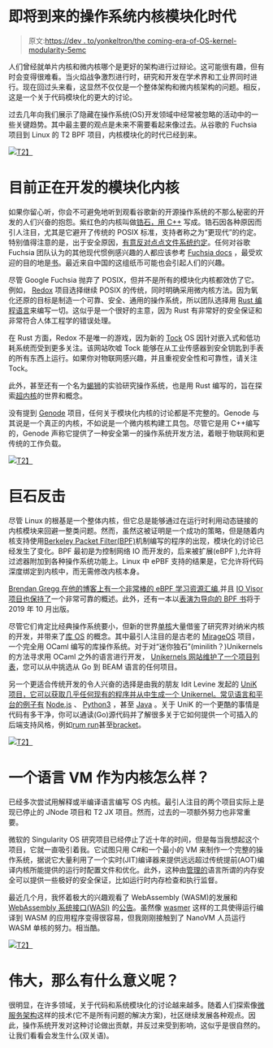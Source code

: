 # 即将到来的操作系统内核模块化时代

> 原文:[https://dev . to/yonkeltron/the coming-era-of-OS-kernel-modularity-5emc](https://dev.to/yonkeltron/the-coming-era-of-os-kernel-modularity-5emc)

人们曾经就单片内核和微内核哪个是更好的架构进行过辩论。这可能很有趣，但有时会变得很难看。当火焰战争激烈进行时，研究和开发在学术界和工业界同时进行。现在回过头来看，这显然不仅仅是一个整体架构和微内核架构的问题。相反，这是一个关于代码模块化的更大的讨论。

过去几年向我们展示了隐藏在操作系统(OS)开发领域中经常被忽略的活动中的一些关键趋势。其中最主要的观点是未来不需要看起来像过去。从谷歌的 Fuchsia 项目到 Linux 的 T2 BPF 项目，内核模块化的时代已经到来。

[![](../Images/d997d4fba998bef74e2838b5b5d10d9c.png)T2】](https://res.cloudinary.com/practicaldev/image/fetch/s--SDvvlqpI--/c_limit%2Cf_auto%2Cfl_progressive%2Cq_auto%2Cw_880/https://source.unsplash.com/z508Zk08HNU)

# [](#modular-kernels-currently-under-development)目前正在开发的模块化内核

如果你留心听，你会不可避免地听到观看谷歌新的开源操作系统的不那么秘密的开发的人们兴奋的抱怨。紫红色的内核叫做[锆石，用 C++](https://fuchsia.googlesource.com/zircon) 写成。锆石因各种原因而引人注目，尤其是它避开了传统的 POSIX 标准，支持者称之为“更现代”的约定。特别值得注意的是，出于安全原因，[有意反对点点文件系统约定](https://fuchsia.googlesource.com/fuchsia/+/master/docs/the-book/dotdot.md)。任何对谷歌 Fuchsia 团队认为的其他现代惯例感兴趣的人都应该参考 [Fuchsia docs](https://fuchsia.googlesource.com/fuchsia/+/master/docs) ，最受欢迎的目的地是[书](https://fuchsia.googlesource.com/fuchsia/+/master/docs/the-book/)。最近来自中国的这组纸币可能也会引起人们的兴趣。

尽管 Google Fuchsia 抛弃了 POSIX，但并不是所有的模块化内核都效仿了它。例如， [Redox](https://www.redox-os.org/) 项目选择继续 POSIX 的传统，同时明确采用微内核方法。因为氧化还原的目标是制造一个可靠、安全、通用的操作系统，所以团队选择用 [Rust 编程语言](https://www.rust-lang.org/)来编写一切。这似乎是一个很好的主意，因为 Rust 有非常好的安全保证和非常符合人体工程学的错误处理。

在 Rust 方面，Redox 不是唯一的游戏，因为新的 [Tock](https://www.tockos.org/) OS 因针对嵌入式和低功耗系统而受到更多关注。该网站吹嘘 Tock 能够在从工业传感器到安全钥匙到手表的所有东西上运行。如果你对物联网感兴趣，并且重视安全性和可靠性，请关注 Tock。

此外，甚至还有一个名为[蝎狮](https://github.com/manticoreos/manticore)的实验研究操作系统，也是用 Rust 编写的，旨在探索[超内核](http://penberg.org/parakernel-hotos19.pdf)的世界和概念。

没有提到 [Genode](https://genode.org/) 项目，任何关于模块化内核的讨论都是不完整的。Genode 与其说是一个真正的内核，不如说是一个微内核构建工具包。尽管它是用 C++编写的，Genode 声称它提供了一种安全第一的操作系统开发方法，着眼于物联网和更传统的工作负载。

[![](../Images/d3a5d9136c9c7d0cd8e4f990a41e0341.png)T2】](https://res.cloudinary.com/practicaldev/image/fetch/s--u-zj-zdO--/c_limit%2Cf_auto%2Cfl_progressive%2Cq_auto%2Cw_880/https://source.unsplash.com/xFjti9rYILo)

# [](#the-monolith-strikes-back)巨石反击

尽管 Linux 的根基是一个整体内核，但它总是能够通过在运行时利用动态链接的内核模块来回避一整类问题。然而，虽然这被证明是一个成功的策略，但是随着内核支持使用[Berkeley Packet Filter(BPF)](https://en.wikipedia.org/wiki/Berkeley_Packet_Filter)机制编写的程序的出现，模块化的讨论已经发生了变化。BPF 最初是为控制网络 IO 而开发的，后来被扩展(eBPF ),允许将过滤器附加到各种操作系统功能上。Linux 中 ePBF 支持的结果是，它允许将代码深度绑定到内核中，而无需修改内核本身。

[Brendan Gregg 在他的博客上有一个非常棒的 eBPF 学习资源汇编](http://www.brendangregg.com/blog/2019-01-01/learn-ebpf-tracing.html),并且 [IO Visor 项目也保持了](https://www.iovisor.org/technology/ebpf)一个非常可靠的概述。此外，还有一本以[表演为导向的 BPF 书](https://learning.oreilly.com/library/view/linux-observability-with/9781492050193/)将于 2019 年 10 月出版。

尽管它们肯定比经典操作系统要小，但新的世界[单核](http://unikernel.org/)大量借鉴了研究界对纳米内核的开发，并带来了[库 OS](https://en.wikipedia.org/wiki/Operating_system#Library) 的概念。其中最引人注目的是古老的 [MirageOS](https://mirage.io/) 项目，一个完全用 OCaml 编写的库操作系统。对于对“迷你独石”(minilith？)Unikernels 的方法寻求用 OCaml 之外的语言进行开发， [Unikernels 网站维护了一个项目列表](http://unikernel.org/projects/)，您可以从中挑选从 Go 到 BEAM 语言的任何项目。

另一个更适合传统开发的令人兴奋的选择是由我的朋友 Idit Levine 发起的 [UniK 项目，它可以获取几乎任何现有的程序并从中生成一个 Unikernel。常见语言和平台的例子有](http://unikernel.org/) [Node.js](https://github.com/solo-io/unik/blob/master/docs/getting_started_node.md) 、 [Python3](https://github.com/solo-io/unik/blob/master/docs/getting_started_python3.md) ，甚至 [Java](https://github.com/solo-io/unik/blob/master/docs/getting_started_java.md) 。关于 UniK 的一个更酷的事情是代码有多干净，你可以通读(Go)源代码并了解很多关于它如何提供一个可插入的后端支持风格，例如[rum run](https://github.com/solo-io/unik/blob/master/docs/compilers/rump.md)甚至[bracket](https://firecracker-microvm.github.io/)。

[![](../Images/b3c584bab1cbdacea9c8b3ed66cff2a9.png)T2】](https://res.cloudinary.com/practicaldev/image/fetch/s--k8CDVFnZ--/c_limit%2Cf_auto%2Cfl_progressive%2Cq_auto%2Cw_880/https://source.unsplash.com/hsPFuudRg5I)

# [](#what-about-a-language-vm-as-the-kernel)一个语言 VM 作为内核怎么样？

已经多次尝试用解释或半编译语言编写 OS 内核。最引人注目的两个项目实际上是现已停止的 JNode 项目和 T2 JX 项目。然而，过去的一项额外努力也非常重要。

微软的 Singularity OS 研究项目已经停止了近十年的时间，但是每当我想起这个项目，它就一直吸引着我。它试图只用 C#和一个最小的 VM 来制作一个完整的操作系统，据说它大量利用了一个实时(JIT)编译器来提供远远超过传统提前(AOT)编译内核所能提供的运行时配置文件和优化。此外，这种由[管理的](https://en.wikipedia.org/wiki/Managed_code)语言所谓的内存安全可以提供一些极好的安全保证，比如运行时内存检查和执行监督。

最近几个月，我怀着极大的兴趣观看了 WebAssembly (WASM)的发展和 [WebAssembly 系统接口(WASI)](https://wasi.dev/) 的[公告](https://hacks.mozilla.org/2019/03/standardizing-wasi-a-webassembly-system-interface/)。虽然像 [wasmer](https://wasmer.io/) 这样的工具使得运行编译到 WASM 的应用程序变得很容易，但我刚刚接触到了 NanoVM 人员运行 WASM 单核的努力。相当酷。

[![](../Images/9645e38f0c491c58c0014058dcd08c81.png)T2】](https://res.cloudinary.com/practicaldev/image/fetch/s--9WGzQtoc--/c_limit%2Cf_auto%2Cfl_progressive%2Cq_auto%2Cw_880/https://source.unsplash.com/eMc0lpn1P60)

# [](#great-so-whats-the-point)伟大，那么有什么意义呢？

很明显，在许多领域，关于代码和系统模块化的讨论越来越多。随着人们探索像[微服务架构](https://microservices.io/)这样的技术(它不是所有问题的解决方案)，社区继续发展各种观点。因此，操作系统开发对这种讨论做出贡献，并反过来受到影响，这似乎是很自然的。让我们看看会发生什么(双关语)。